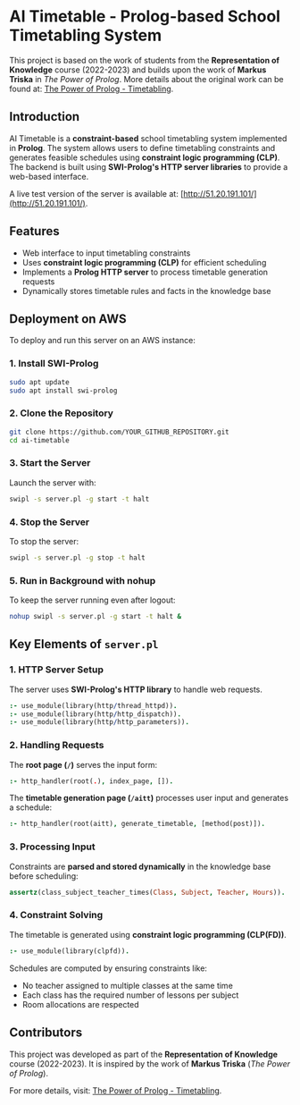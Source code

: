 # AI Timetable - Prolog-based School Timetabling System

This project is based on the work of students from the **Representation of Knowledge** course (2022-2023) and builds upon the work of **Markus Triska** in *The Power of Prolog*. More details about the original work can be found at: [The Power of Prolog - Timetabling](https://www.metalevel.at/prolog/timetabling/#).

## Introduction

AI Timetable is a **constraint-based** school timetabling system implemented in **Prolog**. The system allows users to define timetabling constraints and generates feasible schedules using **constraint logic programming (CLP)**. The backend is built using **SWI-Prolog's HTTP server libraries** to provide a web-based interface.

A live test version of the server is available at: [http://51.20.191.101/](http://51.20.191.101/).

## Features
- Web interface to input timetabling constraints
- Uses **constraint logic programming (CLP)** for efficient scheduling
- Implements a **Prolog HTTP server** to process timetable generation requests
- Dynamically stores timetable rules and facts in the knowledge base

## Deployment on AWS

To deploy and run this server on an AWS instance:

### 1. Install SWI-Prolog
```bash
sudo apt update
sudo apt install swi-prolog
```

### 2. Clone the Repository
```bash
git clone https://github.com/YOUR_GITHUB_REPOSITORY.git
cd ai-timetable
```

### 3. Start the Server
Launch the server with:
```bash
swipl -s server.pl -g start -t halt
```

### 4. Stop the Server
To stop the server:
```bash
swipl -s server.pl -g stop -t halt
```

### 5. Run in Background with nohup
To keep the server running even after logout:
```bash
nohup swipl -s server.pl -g start -t halt &
```

## Key Elements of `server.pl`

### 1. HTTP Server Setup
The server uses **SWI-Prolog's HTTP library** to handle web requests.
```prolog
:- use_module(library(http/thread_httpd)).
:- use_module(library(http/http_dispatch)).
:- use_module(library(http/http_parameters)).
```

### 2. Handling Requests
The **root page (`/`)** serves the input form:
```prolog
:- http_handler(root(.), index_page, []).
```
The **timetable generation page (`/aitt`)** processes user input and generates a schedule:
```prolog
:- http_handler(root(aitt), generate_timetable, [method(post)]).
```

### 3. Processing Input
Constraints are **parsed and stored dynamically** in the knowledge base before scheduling:
```prolog
assertz(class_subject_teacher_times(Class, Subject, Teacher, Hours)).
```

### 4. Constraint Solving
The timetable is generated using **constraint logic programming (CLP(FD))**.
```prolog
:- use_module(library(clpfd)).
```
Schedules are computed by ensuring constraints like:
- No teacher assigned to multiple classes at the same time
- Each class has the required number of lessons per subject
- Room allocations are respected

## Contributors
This project was developed as part of the **Representation of Knowledge** course (2022-2023). It is inspired by the work of **Markus Triska** (*The Power of Prolog*).

For more details, visit: [The Power of Prolog - Timetabling](https://www.metalevel.at/prolog/timetabling/#).

